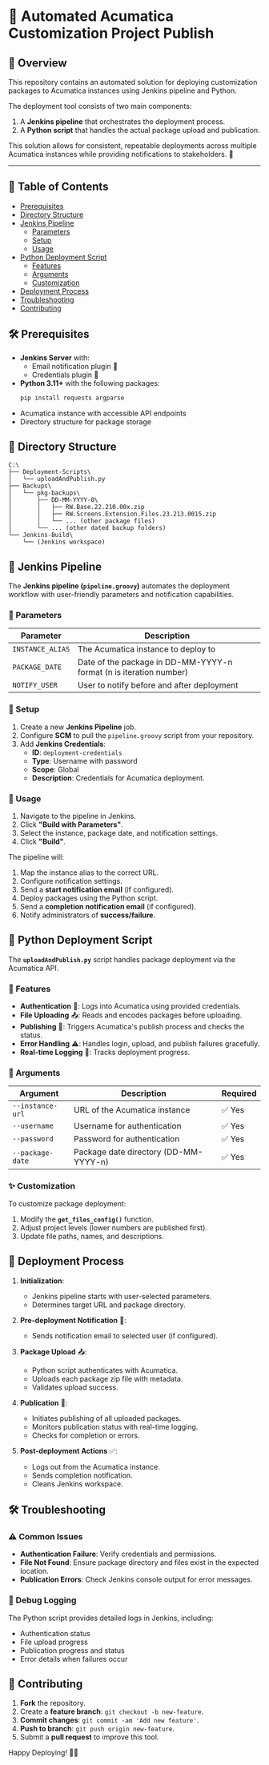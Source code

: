 # 📌 Automated Acumatica Customization Project Publish

## 📜 Overview
This repository contains an automated solution for deploying customization packages to Acumatica instances using Jenkins pipeline and Python.

The deployment tool consists of two main components:
1. A **Jenkins pipeline** that orchestrates the deployment process.
2. A **Python script** that handles the actual package upload and publication.

This solution allows for consistent, repeatable deployments across multiple Acumatica instances while providing notifications to stakeholders. 🚀

---

## 📂 Table of Contents

- [Prerequisites](#prerequisites)
- [Directory Structure](#directory-structure)
- [Jenkins Pipeline](#jenkins-pipeline)
  - [Parameters](#parameters)
  - [Setup](#setup)
  - [Usage](#usage)
- [Python Deployment Script](#python-deployment-script)
  - [Features](#features)
  - [Arguments](#arguments)
  - [Customization](#customization)
- [Deployment Process](#deployment-process)
- [Troubleshooting](#troubleshooting)
- [Contributing](#contributing)

## 🛠 Prerequisites

- **Jenkins Server** with:
  - Email notification plugin 📧
  - Credentials plugin 🔑
- **Python 3.11+** with the following packages:
  ```sh
  pip install requests argparse
  ```
- Acumatica instance with accessible API endpoints
- Directory structure for package storage

## 📂 Directory Structure

```
C:\
├── Deployment-Scripts\
│   └── uploadAndPublish.py
├── Backups\
│   └── pkg-backups\
│       ├── DD-MM-YYYY-0\
│       │   ├── RW.Base.22.210.00x.zip
│       │   ├── RW.Screens.Extension.Files.23.213.0015.zip
│       │   └── ... (other package files)
│       └── ... (other dated backup folders)
└── Jenkins-Build\
    └── (Jenkins workspace)
```

## 🚀 Jenkins Pipeline

The **Jenkins pipeline (`pipeline.groovy`)** automates the deployment workflow with user-friendly parameters and notification capabilities.

### 🔹 Parameters

| Parameter       | Description |
|----------------|-------------|
| `INSTANCE_ALIAS` | The Acumatica instance to deploy to |
| `PACKAGE_DATE`  | Date of the package in DD-MM-YYYY-n format (n is iteration number) |
| `NOTIFY_USER`   | User to notify before and after deployment |

### 🔧 Setup

1. Create a new **Jenkins Pipeline** job.
2. Configure **SCM** to pull the `pipeline.groovy` script from your repository.
3. Add **Jenkins Credentials**:
   - **ID**: `deployment-credentials`
   - **Type**: Username with password
   - **Scope**: Global
   - **Description**: Credentials for Acumatica deployment.

### 📌 Usage

1. Navigate to the pipeline in Jenkins.
2. Click **"Build with Parameters"**.
3. Select the instance, package date, and notification settings.
4. Click **"Build"**.

The pipeline will:
1. Map the instance alias to the correct URL.
2. Configure notification settings.
3. Send a **start notification email** (if configured).
4. Deploy packages using the Python script.
5. Send a **completion notification email** (if configured).
6. Notify administrators of **success/failure**.

## 🐍 Python Deployment Script

The **`uploadAndPublish.py`** script handles package deployment via the Acumatica API.

### 🔹 Features

- **Authentication** 🔐: Logs into Acumatica using provided credentials.
- **File Uploading** 📤: Reads and encodes packages before uploading.
- **Publishing** 🚀: Triggers Acumatica's publish process and checks the status.
- **Error Handling** ⚠️: Handles login, upload, and publish failures gracefully.
- **Real-time Logging** 📜: Tracks deployment progress.

### 📌 Arguments

| Argument          | Description | Required |
|------------------|-------------|----------|
| `--instance-url` | URL of the Acumatica instance | ✅ Yes |
| `--username`     | Username for authentication | ✅ Yes |
| `--password`     | Password for authentication | ✅ Yes |
| `--package-date` | Package date directory (DD-MM-YYYY-n) | ✅ Yes |

### ✨ Customization

To customize package deployment:
1. Modify the **`get_files_config()`** function.
2. Adjust project levels (lower numbers are published first).
3. Update file paths, names, and descriptions.

## 🔄 Deployment Process

1. **Initialization**:
   - Jenkins pipeline starts with user-selected parameters.
   - Determines target URL and package directory.

2. **Pre-deployment Notification** 📩:
   - Sends notification email to selected user (if configured).

3. **Package Upload** 📤:
   - Python script authenticates with Acumatica.
   - Uploads each package zip file with metadata.
   - Validates upload success.

4. **Publication** 🚀:
   - Initiates publishing of all uploaded packages.
   - Monitors publication status with real-time logging.
   - Checks for completion or errors.

5. **Post-deployment Actions** ✅:
   - Logs out from the Acumatica instance.
   - Sends completion notification.
   - Cleans Jenkins workspace.

## 🛠 Troubleshooting

### ⚠️ Common Issues

- **Authentication Failure**: Verify credentials and permissions.
- **File Not Found**: Ensure package directory and files exist in the expected location.
- **Publication Errors**: Check Jenkins console output for error messages.

### 📜 Debug Logging

The Python script provides detailed logs in Jenkins, including:
- Authentication status
- File upload progress
- Publication progress and status
- Error details when failures occur

## 🤝 Contributing

1. **Fork** the repository.
2. Create a **feature branch**: `git checkout -b new-feature`.
3. **Commit changes**: `git commit -am 'Add new feature'`.
4. **Push to branch**: `git push origin new-feature`.
5. Submit a **pull request** to improve this tool.

Happy Deploying! 🚀🔥

